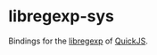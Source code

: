 # libregexp-sys

Bindings for the [libregexp](https://github.com/bellard/quickjs/blob/master/libregexp.c) of [QuickJS](https://bellard.org/quickjs/).
